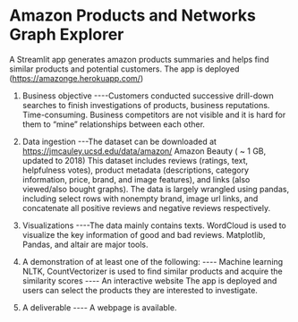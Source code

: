 # Amazon Products and Networks Graph Explorer 


A Streamlit app generates amazon products summaries and helps find similar products and potential customers. The app is deployed
(https://amazonge.herokuapp.com/)

1. Business objective
----Customers conducted successive drill-down searches to finish investigations of products, business reputations. Time-consuming.
Business competitors are not visible and it is hard for them to “mine” relationships between each other.

2. Data ingestion
---The dataset can be downloaded at https://jmcauley.ucsd.edu/data/amazon/
Amazon Beauty ( ~ 1 GB, updated to 2018)
This dataset includes reviews (ratings, text, helpfulness votes), product metadata (descriptions, category information, price, brand, and image features), and links (also viewed/also bought graphs).
The data is largely wrangled using pandas, including select rows with nonempty brand, image url links, and concatenate all positive reviews and negative reviews respectively. 

3. Visualizations
----The data mainly contains texts. WordCloud is used to visualize the key information of good and bad reviews. 
Matplotlib, Pandas, and altair are major tools. 

4. A demonstration of at least one of the following:
---- Machine learning
NLTK, CountVectorizer is used to find similar products and acquire the similarity scores
---- An interactive website
The app is deployed and users can select the products they are interested to investigate.

5. A deliverable
---- A webpage is available.


